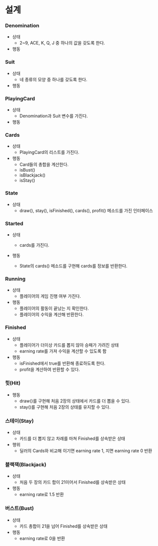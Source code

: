 # 설계

### Denomination
- 상태
  - 2~9, ACE, K, Q, J 중 하나의 값을 갖도록 한다.
- 행동


### Suit
- 상태
  - 네 종류의 모양 중 하나를 갖도록 한다.
- 행동

### PlayingCard
- 상태
  - Denomination과 Suit 변수를 가진다.
- 행동

### Cards
- 상태
  - PlayingCard의 리스트를 가진다.
- 행동
  - Card들의 총합을 계산한다.
  - isBust()
  - isBlackjack()
  - isStay()

### State
- 상태
  - draw(), stay(), isFinished(), cards(), profit() 메소드를 가진 인터페이스

### Started
- 상태
  - cards를 가진다.

- 행동
  - State의 cards() 메소드를 구현해 cards를 정보를 반환한다.

### Running
- 상태
  - 플레이어의 게임 진행 여부 가진다.
- 행동
  - 플레이어의 활동이 끝났는 지 확인한다.
  - 플레이어의 수익을 계산해 반환한다.

### Finished
- 상태
  - 플레이어가 더이상 카드를 뽑지 않아 승패가 가려진 상태
  - earning rate를 가져 수익을 계산할 수 있도록 함
- 행동
  - isFinished에서 true를 반환해 종료하도록 한다.
  - profit을 계산하여 반환할 수 있다.

### 힛(Hit)
- 행동 
  - draw()를 구현해 처음 2장의 상태에서 카드를 더 뽑을 수 있다.
  - stay()를 구현해 처음 2장의 상태를 유지할 수 있다.
  
### 스테이(Stay)
- 상태
  - 카드를 더 뽑지 않고 차례를 마쳐 Finished를 상속받은 상태
- 행위
  - 딜러의 Cards와 비교해 이기면 earning rate 1, 지면 earning rate 0 반환

### 블랙잭(Blackjack)
- 상태
  - 처음 두 장의 카드 합이 21이어서 Finished를 상속받은 상태
- 행동
  - earning rate로 1.5 반환

### 버스트(Bust)
- 상태
  - 카드 총합이 21을 넘어 Finished를 상속받은 상태
- 행동
  - earning rate로 0을 반환


